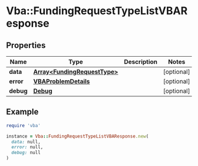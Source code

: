 # Vba::FundingRequestTypeListVBAResponse

## Properties

| Name | Type | Description | Notes |
| ---- | ---- | ----------- | ----- |
| **data** | [**Array&lt;FundingRequestType&gt;**](FundingRequestType.md) |  | [optional] |
| **error** | [**VBAProblemDetails**](VBAProblemDetails.md) |  | [optional] |
| **debug** | [**Debug**](Debug.md) |  | [optional] |

## Example

```ruby
require 'vba'

instance = Vba::FundingRequestTypeListVBAResponse.new(
  data: null,
  error: null,
  debug: null
)
```

